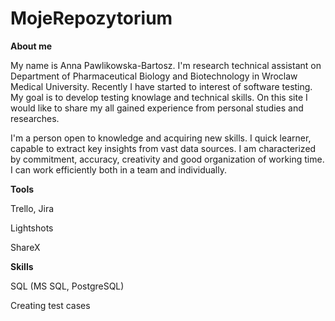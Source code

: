# MojeRepozytorium
**About me**

My name is Anna Pawlikowska-Bartosz. I'm research technical assistant on Department of Pharmaceutical Biology and Biotechnology in Wroclaw Medical University. Recently I have started to interest of software testing. My goal is to develop testing knowlage and technical skills. On this site I would like to share my all gained experience from personal studies and researches.

I'm a person open to knowledge and acquiring new skills. I quick learner, capable to extract key insights from vast data sources. I am characterized by commitment, accuracy, creativity and good organization of working time. I can work efficiently both in a team and individually.


**Tools**

Trello, Jira

Lightshots

ShareX


**Skills**

SQL (MS SQL, PostgreSQL)

Creating test cases
